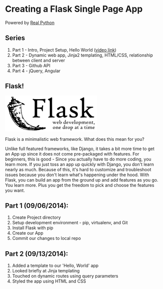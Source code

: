 # Creating a Flask Single Page App

Powered by [Real Python](https://realpython.com)

## Series

1. Part 1 - Intro, Project Setup, Hello World ([video link](https://www.youtube.com/watch?v=gegrALNqdro))
1. Part 2 - Dynamic web app, Jinja2 templating, HTML/CSS, relationship between client and server
1. Part 3 - Github API
1. Part 4 - jQuery, Angular

## Flask!

![flask_logo](flask.png)

Flask is a minimalistic web framework. What does this mean for you?

Unlike full featured frameworks, like Django, it takes a bit more time to get an App up since it does not come pre-packaged with features. For beginners, this is good - Since you actually have to do more coding, you learn more. If you just toss an app up quickly with Django, you don't learn nearly as much. Because of this, it's hard to customize and troubleshoot issues because you don't learn what's happening under the hood. With Flask, you can build an app from the ground up and add features as you go. You learn more. Plus you get the freedom to pick and choose the features you want.

## Part 1 (09/06/2014):

1. Create Project directory
1. Setup development environment - pip, virtualenv, and Git
1. Install Flask with pip
1. Create our App
1. Commit our changes to local repo

## Part 2 (09/13/2014):

1. Added a template to our 'Hello, World' app
1. Looked briefly at Jinja templating
1. Touched on dynamic routes using query parameters
1. Styled the app using HTML and CSS